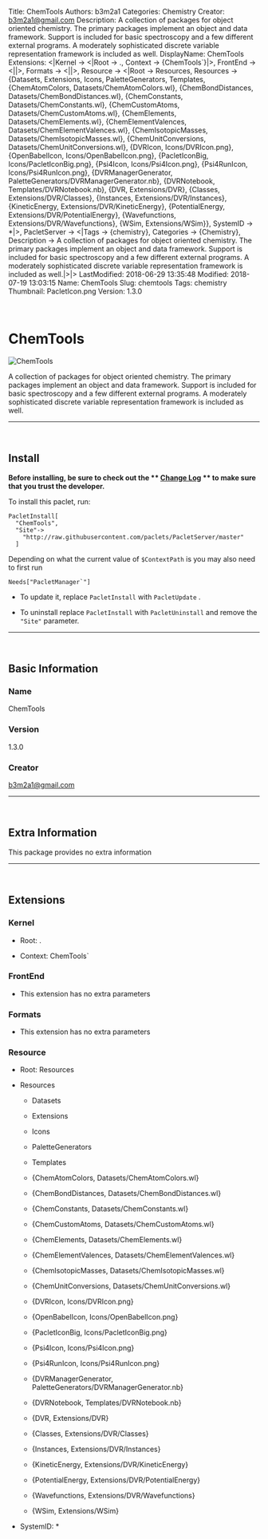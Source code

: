 Title: ChemTools
Authors: b3m2a1
Categories: Chemistry
Creator: b3m2a1@gmail.com
Description: A collection of packages for object oriented chemistry. The primary packages implement an object and data framework. Support is included for basic spectroscopy and a few different external programs. A moderately sophisticated discrete variable representation framework is included as well.
DisplayName: ChemTools
Extensions: <|Kernel -> <|Root -> ., Context -> {ChemTools`}|>, FrontEnd -> <||>, Formats -> <||>, Resource -> <|Root -> Resources, Resources -> {Datasets, Extensions, Icons, PaletteGenerators, Templates, {ChemAtomColors, Datasets/ChemAtomColors.wl}, {ChemBondDistances, Datasets/ChemBondDistances.wl}, {ChemConstants, Datasets/ChemConstants.wl}, {ChemCustomAtoms, Datasets/ChemCustomAtoms.wl}, {ChemElements, Datasets/ChemElements.wl}, {ChemElementValences, Datasets/ChemElementValences.wl}, {ChemIsotopicMasses, Datasets/ChemIsotopicMasses.wl}, {ChemUnitConversions, Datasets/ChemUnitConversions.wl}, {DVRIcon, Icons/DVRIcon.png}, {OpenBabelIcon, Icons/OpenBabelIcon.png}, {PacletIconBig, Icons/PacletIconBig.png}, {Psi4Icon, Icons/Psi4Icon.png}, {Psi4RunIcon, Icons/Psi4RunIcon.png}, {DVRManagerGenerator, PaletteGenerators/DVRManagerGenerator.nb}, {DVRNotebook, Templates/DVRNotebook.nb}, {DVR, Extensions/DVR}, {Classes, Extensions/DVR/Classes}, {Instances, Extensions/DVR/Instances}, {KineticEnergy, Extensions/DVR/KineticEnergy}, {PotentialEnergy, Extensions/DVR/PotentialEnergy}, {Wavefunctions, Extensions/DVR/Wavefunctions}, {WSim, Extensions/WSim}}, SystemID -> *|>, PacletServer -> <|Tags -> {chemistry}, Categories -> {Chemistry}, Description -> A collection of packages for object oriented chemistry. The primary packages implement an object and data framework. Support is included for basic spectroscopy and a few different external programs. A moderately sophisticated discrete variable representation framework is included as well.|>|>
LastModified: 2018-06-29 13:35:48
Modified: 2018-07-19 13:03:15
Name: ChemTools
Slug: chemtools
Tags: chemistry
Thumbnail: PacletIcon.png
Version: 1.3.0

<a id="chemtools" style="width:0;height:0;margin:0;padding:0;">&zwnj;</a>

# ChemTools

![ChemTools]({filename}/img/ChemTools/PacletIcon.png)

A collection of packages for object oriented chemistry. The primary packages implement an object and data framework. Support is included for basic spectroscopy and a few different external programs. A moderately sophisticated discrete variable representation framework is included as well.

---

<a id="install" style="width:0;height:0;margin:0;padding:0;">&zwnj;</a>

## Install

**Before installing, be sure to check out the ** **[Change Log](https://paclets.github.io/PacletServer/pages/log.html)** ** to make sure that you trust the developer.**

To install this paclet, run:

    PacletInstall[
      "ChemTools",
      "Site"->
        "http://raw.githubusercontent.com/paclets/PacletServer/master"
      ]

Depending on what the current value of  ```$ContextPath``` is you may also need to first run

    Needs["PacletManager`"]

* To update it, replace  ```PacletInstall``` with  ```PacletUpdate``` . 

* To uninstall replace  ```PacletInstall``` with  ```PacletUninstall``` and remove the  ```"Site"``` parameter.

---

<a id="basic-information" style="width:0;height:0;margin:0;padding:0;">&zwnj;</a>

## Basic Information

### Name

ChemTools

### Version

1.3.0

### Creator

[b3m2a1@gmail.com](mailto:b3m2a1@gmail.com)

---

<a id="extra-information" style="width:0;height:0;margin:0;padding:0;">&zwnj;</a>

## Extra Information

This package provides no extra information

---

<a id="extensions" style="width:0;height:0;margin:0;padding:0;">&zwnj;</a>

## Extensions

### Kernel

* Root: .

* Context: ChemTools`

### FrontEnd

* This extension has no extra parameters

### Formats

* This extension has no extra parameters

### Resource

* Root: Resources

* Resources

  * Datasets

  * Extensions

  * Icons

  * PaletteGenerators

  * Templates

  * {ChemAtomColors, Datasets/ChemAtomColors.wl}

  * {ChemBondDistances, Datasets/ChemBondDistances.wl}

  * {ChemConstants, Datasets/ChemConstants.wl}

  * {ChemCustomAtoms, Datasets/ChemCustomAtoms.wl}

  * {ChemElements, Datasets/ChemElements.wl}

  * {ChemElementValences, Datasets/ChemElementValences.wl}

  * {ChemIsotopicMasses, Datasets/ChemIsotopicMasses.wl}

  * {ChemUnitConversions, Datasets/ChemUnitConversions.wl}

  * {DVRIcon, Icons/DVRIcon.png}

  * {OpenBabelIcon, Icons/OpenBabelIcon.png}

  * {PacletIconBig, Icons/PacletIconBig.png}

  * {Psi4Icon, Icons/Psi4Icon.png}

  * {Psi4RunIcon, Icons/Psi4RunIcon.png}

  * {DVRManagerGenerator, PaletteGenerators/DVRManagerGenerator.nb}

  * {DVRNotebook, Templates/DVRNotebook.nb}

  * {DVR, Extensions/DVR}

  * {Classes, Extensions/DVR/Classes}

  * {Instances, Extensions/DVR/Instances}

  * {KineticEnergy, Extensions/DVR/KineticEnergy}

  * {PotentialEnergy, Extensions/DVR/PotentialEnergy}

  * {Wavefunctions, Extensions/DVR/Wavefunctions}

  * {WSim, Extensions/WSim}

* SystemID: *